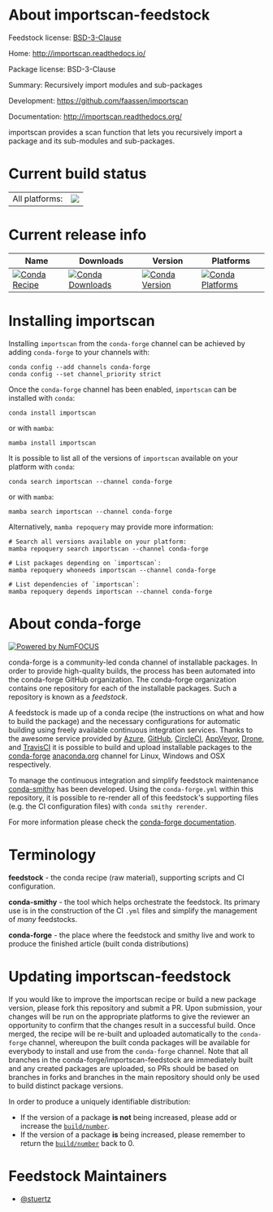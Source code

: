 About importscan-feedstock
==========================

Feedstock license: [BSD-3-Clause](https://github.com/conda-forge/importscan-feedstock/blob/main/LICENSE.txt)

Home: http://importscan.readthedocs.io/

Package license: BSD-3-Clause

Summary: Recursively import modules and sub-packages

Development: https://github.com/faassen/importscan

Documentation: http://importscan.readthedocs.org/

importscan provides a scan function that lets you recursively import a package and its sub-modules and sub-packages.


Current build status
====================


<table><tr><td>All platforms:</td>
    <td>
      <a href="https://dev.azure.com/conda-forge/feedstock-builds/_build/latest?definitionId=5609&branchName=main">
        <img src="https://dev.azure.com/conda-forge/feedstock-builds/_apis/build/status/importscan-feedstock?branchName=main">
      </a>
    </td>
  </tr>
</table>

Current release info
====================

| Name | Downloads | Version | Platforms |
| --- | --- | --- | --- |
| [![Conda Recipe](https://img.shields.io/badge/recipe-importscan-green.svg)](https://anaconda.org/conda-forge/importscan) | [![Conda Downloads](https://img.shields.io/conda/dn/conda-forge/importscan.svg)](https://anaconda.org/conda-forge/importscan) | [![Conda Version](https://img.shields.io/conda/vn/conda-forge/importscan.svg)](https://anaconda.org/conda-forge/importscan) | [![Conda Platforms](https://img.shields.io/conda/pn/conda-forge/importscan.svg)](https://anaconda.org/conda-forge/importscan) |

Installing importscan
=====================

Installing `importscan` from the `conda-forge` channel can be achieved by adding `conda-forge` to your channels with:

```
conda config --add channels conda-forge
conda config --set channel_priority strict
```

Once the `conda-forge` channel has been enabled, `importscan` can be installed with `conda`:

```
conda install importscan
```

or with `mamba`:

```
mamba install importscan
```

It is possible to list all of the versions of `importscan` available on your platform with `conda`:

```
conda search importscan --channel conda-forge
```

or with `mamba`:

```
mamba search importscan --channel conda-forge
```

Alternatively, `mamba repoquery` may provide more information:

```
# Search all versions available on your platform:
mamba repoquery search importscan --channel conda-forge

# List packages depending on `importscan`:
mamba repoquery whoneeds importscan --channel conda-forge

# List dependencies of `importscan`:
mamba repoquery depends importscan --channel conda-forge
```


About conda-forge
=================

[![Powered by
NumFOCUS](https://img.shields.io/badge/powered%20by-NumFOCUS-orange.svg?style=flat&colorA=E1523D&colorB=007D8A)](https://numfocus.org)

conda-forge is a community-led conda channel of installable packages.
In order to provide high-quality builds, the process has been automated into the
conda-forge GitHub organization. The conda-forge organization contains one repository
for each of the installable packages. Such a repository is known as a *feedstock*.

A feedstock is made up of a conda recipe (the instructions on what and how to build
the package) and the necessary configurations for automatic building using freely
available continuous integration services. Thanks to the awesome service provided by
[Azure](https://azure.microsoft.com/en-us/services/devops/), [GitHub](https://github.com/),
[CircleCI](https://circleci.com/), [AppVeyor](https://www.appveyor.com/),
[Drone](https://cloud.drone.io/welcome), and [TravisCI](https://travis-ci.com/)
it is possible to build and upload installable packages to the
[conda-forge](https://anaconda.org/conda-forge) [anaconda.org](https://anaconda.org/)
channel for Linux, Windows and OSX respectively.

To manage the continuous integration and simplify feedstock maintenance
[conda-smithy](https://github.com/conda-forge/conda-smithy) has been developed.
Using the ``conda-forge.yml`` within this repository, it is possible to re-render all of
this feedstock's supporting files (e.g. the CI configuration files) with ``conda smithy rerender``.

For more information please check the [conda-forge documentation](https://conda-forge.org/docs/).

Terminology
===========

**feedstock** - the conda recipe (raw material), supporting scripts and CI configuration.

**conda-smithy** - the tool which helps orchestrate the feedstock.
                   Its primary use is in the construction of the CI ``.yml`` files
                   and simplify the management of *many* feedstocks.

**conda-forge** - the place where the feedstock and smithy live and work to
                  produce the finished article (built conda distributions)


Updating importscan-feedstock
=============================

If you would like to improve the importscan recipe or build a new
package version, please fork this repository and submit a PR. Upon submission,
your changes will be run on the appropriate platforms to give the reviewer an
opportunity to confirm that the changes result in a successful build. Once
merged, the recipe will be re-built and uploaded automatically to the
`conda-forge` channel, whereupon the built conda packages will be available for
everybody to install and use from the `conda-forge` channel.
Note that all branches in the conda-forge/importscan-feedstock are
immediately built and any created packages are uploaded, so PRs should be based
on branches in forks and branches in the main repository should only be used to
build distinct package versions.

In order to produce a uniquely identifiable distribution:
 * If the version of a package **is not** being increased, please add or increase
   the [``build/number``](https://docs.conda.io/projects/conda-build/en/latest/resources/define-metadata.html#build-number-and-string).
 * If the version of a package **is** being increased, please remember to return
   the [``build/number``](https://docs.conda.io/projects/conda-build/en/latest/resources/define-metadata.html#build-number-and-string)
   back to 0.

Feedstock Maintainers
=====================

* [@stuertz](https://github.com/stuertz/)

